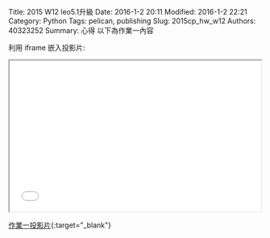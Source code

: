 Title: 2015 W12 leo5.1升級
Date: 2016-1-2 20:11
Modified: 2016-1-2 22:21
Category: Python
Tags: pelican, publishing
Slug: 2015cp_hw_w12
Authors: 40323252
Summary: 心得
以下為作業一內容

利用 iframe 嵌入投影片:

<iframe src="simplest7.html" width="500" height="300"></iframe>

[作業一投影片](simplest7.html){:target="_blank"}
